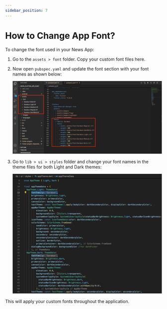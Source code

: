 ```yaml
---
sidebar_position: 7
---
```


# How to Change App Font?

To change the font used in your News App:

1. Go to the `assets > font` folder. Copy your custom font files here.

2. Now open `pubspec.yaml` and update the font section with your font names as shown below:

   ![Font Configuration](/images/app/font.png)

3. Go to `lib > ui > styles` folder and change your font names in the theme files for both Light and Dark themes:

   ![Font Theme](/images/app/font-theme.png)

This will apply your custom fonts throughout the application.
